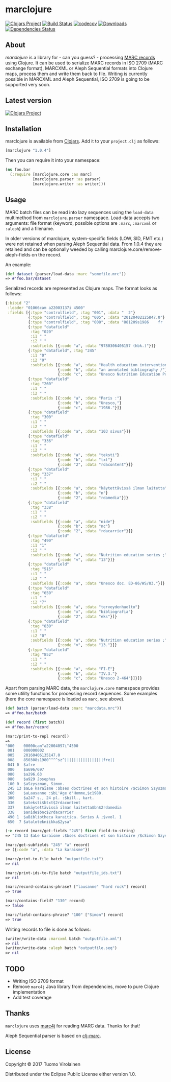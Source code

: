 # marclojure

[![Clojars Project](https://img.shields.io/clojars/v/marclojure.svg)](https://clojars.org/marclojure)
[![Build Status](https://travis-ci.org/tvirolai/marclojure.svg?branch=master)](https://travis-ci.org/tvirolai/marclojure)
[![codecov](https://codecov.io/gh/tvirolai/marclojure/branch/master/graph/badge.svg)](https://codecov.io/gh/tvirolai/marclojure)
[![Downloads](https://jarkeeper.com/tvirolai/marclojure/downloads.svg)](https://jarkeeper.com/tvirolai/marclojure)
[![Dependencies Status](https://jarkeeper.com/tvirolai/marclojure/status.png)](https://jarkeeper.com/tvirolai/marclojure)

## About

*marclojure* is a library for - can you guess? - processing [MARC records](https://en.wikipedia.org/wiki/MARC_standards) using Clojure. It can be used to serialize MARC records in ISO 2709 (MARC exchange format), MARCXML or Aleph Sequential formats into Clojure maps, process them and write them back to file. Writing is currently possible in MARCXML and Aleph Sequential, ISO 2709 is going to be supported very soon.

## Latest version

[![Clojars Project](http://clojars.org/marclojure/latest-version.svg)](http://clojars.org/marclojure)

## Installation

marclojure is available from [Clojars](https://clojars.org/marclojure). Add it to your `project.clj` as follows:

```clojure
[marclojure "1.0.4"]
```

Then you can require it into your namespace:

```clojure
(ns foo.bar
  (:require [marclojure.core :as marc]
            [marclojure.parser :as parser]
            [marclojure.writer :as writer]))
```

## Usage

MARC batch files can be read into lazy sequences using the `load-data` multimethod from `marclojure.parser` namespace.
Load-data accepts two arguments: file format (keyword, possible options are `:marc`, `:marcxml` or `:aleph`) and a filename.

In older versions of marclojure, system-specific fields (LOW, SID, FMT etc.) were not retained when parsing Aleph Sequential data. From 1.0.4 they are retained and can be optionally weeded by calling marclojure.core/remove-aleph-fields on the record.

An example:

```clojure
(def dataset (parser/load-data :marc "somefile.mrc"))
=> #'foo.bar/dataset
```

Serialized records are represented as Clojure maps. The format looks as follows:

```clojure
{:bibid "2"
 :leader "01066cam a22003137i 4500"
 :fields [{:type "controlfield", :tag "001", :data "  2"}
          {:type "controlfield", :tag "005", :data "20120402125847.0"}
          {:type "controlfield", :tag "008", :data "881209s1986    fr ||||||b   |||||||eng||"}
          {:type "datafield"
           :tag "020"
           :i1 " "
           :i2 " "
           :subfields [{:code "a", :data "9780306406157 (hbk.)"}]}
          {:type "datafield", :tag "245"
           :i1 "0"
           :i2 "0"
           :subfields [{:code "a", :data "Health education intervention :"}
                       {:code "b", :data "an annotated bibliography /"}
                       {:code "c", :data "Unesco Nutrition Education Programme ; Division of Science, Technical and Environmental Education, Unesco."}]}
          {:type "datafield"
           :tag "260"
           :i1 " "
           :i2 " "
           :subfields [{:code "a", :data "Paris :"}
                       {:code "b", :data "Unesco,"}
                       {:code "c", :data "1986."}]}
          {:type "datafield"
           :tag "300"
           :i1 " "
           :i2 " "
           :subfields [{:code "a", :data "103 sivua"}]}
          {:type "datafield"
           :tag "336"
           :i1 " "
           :i2 " "
           :subfields [{:code "a", :data "teksti"}
                       {:code "b", :data "txt"}
                       {:code "2", :data "rdacontent"}]}
          {:type "datafield"
           :tag "337"
           :i1 " "
           :i2 " "
           :subfields [{:code "a", :data "käytettävissä ilman laitetta"}
                       {:code "b", :data "n"}
                       {:code "2", :data "rdamedia"}]}
          {:type "datafield"
           :tag "338"
           :i1 " "
           :i2 " "
           :subfields [{:code "a", :data "nide"}
                       {:code "b", :data "nc"}
                       {:code "2", :data "rdacarrier"}]}
          {:type "datafield"
           :tag "490"
           :i1 "1"
           :i2 " "
           :subfields [{:code "a", :data "Nutrition education series ;"}
                       {:code "v", :data "13"}]}
          {:type "datafield"
           :tag "515"
           :i1 " "
           :i2 " "
           :subfields [{:code "a", :data "Unesco doc. ED-86/WS/83."}]}
          {:type "datafield"
           :tag "650"
           :i1 " "
           :i2 "7"
           :subfields [{:code "a", :data "terveydenhuolto"}
                       {:code "x", :data "bibliografia"}
                       {:code "2", :data "eks"}]}
          {:type "datafield"
           :tag "830"
           :i1 " "
           :i2 "0"
           :subfields [{:code "a", :data "Nutrition education series ;"}
                       {:code "v", :data "13."}]}
          {:type "datafield"
           :tag "852"
           :i1 " "
           :i2 " "
           :subfields [{:code "a", :data "FI-E"}
                       {:code "b", :data "IV.3."}
                       {:code "c", :data "Unesco 2-464"}]}]}
```

Apart from parsing MARC data, the `marclojure.core` namespace provides some utility functions
for processing record sequences. Some examples (here the core namespace is loaded as `marc`, see above).

```clojure
(def batch (parser/load-data :marc "marcdata.mrc"))
=> #'foo.bar/batch
```

```clojure
(def record (first batch))
=> #'foo.bar/record
```

```clojure
(marc/print-to-repl record))
=>
"000    00000cam^a22004097i^4500
 001    000000002
 005    20160406135147.0
 008    850308s1980^^^^sz^|||||||||||||||||fre||
 041 0  $afre
 080    $a696/697
 080    $a296.63
 080    $a929 Josephus
 100 0  $aSzyszman, Simon.
 245 13 $aLe karaïsme :$bses doctrines et son histoire /$cSimon Szyszman.
 260    $aLausanne :$bL'Age d'Homme,$c1980.
 300    $a247 s., 24 pl. :$bill., kart.
 336    $ateksti$btxt$2rdacontent
 337    $akäytettävissä ilman laitetta$bn$2rdamedia
 338    $anide$bnc$2rdacarrier
 490 1  $aBibliotheca karaitica. Series A ;$vvol. 1
 650  7 $atalotekniikka$2ysa"
```

```clojure
(-> record (marc/get-fields "245") first field-to-string)
=> "245 13 $aLe karaïsme :$bses doctrines et son histoire /$cSimon Szyszman."
```

```clojure
(marc/get-subfields "245" "a" record)
=> ({:code "a", :data "La karaisme"})
```

```clojure
(marc/print-to-file batch "outputfile.txt")
=> nil
```

```clojure
(marc/print-ids-to-file batch "outputfile_ids.txt")
=> nil
```

```clojure
(marc/record-contains-phrase? ["lausanne" "hard rock"] record)
=> true
```

```clojure
(marc/contains-field? "130" record)
=> false
```

```clojure
(marc/field-contains-phrase? "100" ["Simon"] record)
=> true

```

Writing records to file is done as follows:

```clojure
(writer/write-data :marcxml batch "outputfile.xml")
=> nil
(writer/write-data :aleph batch "outputfile.seq")
=> nil
```

## TODO

* Writing ISO 2709 format
* Remove `marc4j` Java library from dependencies, move to pure Clojure implementation
* Add test coverage

## Thanks

`marclojure` uses [marc4j](https://github.com/marc4j/marc4j) for reading MARC data. Thanks for that!

Aleph Sequential parser is based on [clj-marc](https://github.com/phochste/clj-marc).

## License

Copyright © 2017 Tuomo Virolainen

Distributed under the Eclipse Public License either version 1.0.
